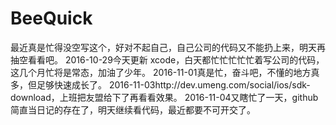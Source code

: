 # BeeQuick
最近真是忙得没空写这个，好对不起自己，自己公司的代码又不能扔上来，明天再抽空看看吧。
2016-10-29今天更新 xcode，白天都忙忙忙忙忙着写公司的代码，这几个月忙将是常态，加油了少年。
2016-11-01真是忙，奋斗吧，不懂的地方真多，但足够快速成长了。
2016-11-03http://dev.umeng.com/social/ios/sdk-download，上班把友盟给下了再看看效果。
2016-11-04又瞎忙了一天，github 简直当日记的存在了，明天继续看代码，最近都要不可开交了。